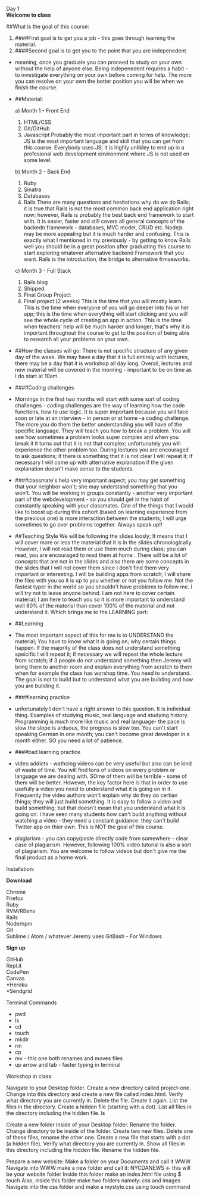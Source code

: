  Day 1  
**Welcome to class** 

##What is the goal of this course:
1. ####First goal is to get you a job - 
	this goes through learning the material. 
2. ####Second goal is to get you to the point that you are indepenedent
 - meaning, once you graduate you can proceed to study on your own without the help of anyone else. Being indepenedent requires a habit - to investigate everything on your own before coming for help. The more you can resolve on your own the better position you will be when we finish the course.

 - ##Material: 

 

	a) Month 1 - Front End
	1. HTML/CSS
	2. Git/GitHub
	3. Javascript
Probably the most important part in terms of knowledge; JS is the most important language and skill that you can get from this course. Everybody uses JS; it is highly unlikley to end up in a profesional web development environment where JS is not used on some level.	


	b) Month 2 - Back End
	1. Ruby
	2. Sinatra
	3. Databases
	4. Rails
There are many questions and hesitations why do we do Rails; it is true that Rails is not the most common back end application right now; however, Rails is probably the best back end framework to start with. It is easier, faster and still covers all general concepts of the backedn framework - databases, MVC model, CRUD etc. Nodejs may be more appealing but it is much harder and confusing. This is exactly what I mentioned in my previously - by getting to know Rails well you should be in a great position after graduating this course to start exploring whatever alternative backend Framework that you want. Rails is the introduction, the bridge to alternative frmaeworks.

	c) Month 3 - Full Stack 
	1. Rails blog
	2. Shipped
	3. Final Group Project
	4. Final project (2 weeks)
This is the time that you will mostly learn. This is the time when everyone of you will go deeper into his or her app; this is the time when everything will start clicking and you will see the whole cycle of creating an app in action. This is the time when teachers' help will be much harder and longer; that's why it is important throughout the course to get to the position of being able to research all your problems on your own.

- ##How the classes will go:
There is not specific structure of any given day of the week. We may have a day that it is full entirely with lectures, there may be a day that it is workshop all day long.
Overall, lectures and new material will be covered in the morning - important to be on time as I do start at 10am.
- ####Coding challenges
-  Mornings in the first two months will start with some sort of coding challenges - coding challenges are the way of learning how the code functions, how to use logic. It is super important because you will face soon or late at an interview - in person or at home -a coding challenge. The more you do them the better understanding you will have of the specific language. They will teach you how to break a problem. You will see how sometimes a problem looks super complex and when you break it it turns out that it is not that complex; unfortunately you will experience the other problem too.
During lectures you are encouraged to ask questions; if there is something that it is not clear I will repeat it; if necessary I will come up with alternative explanation if the given explanation doesn't make sense to the students.
 - ####classmate's help
 very important aspect; you may get something that your neighbor won't; she may understand something that you won't. You will be working in groups constantly - another very important part of the webdevelopment - so you should get in the habit of constantly speaking with your classmates. One of the things that I would like to boost up during this cohort (based on learning experience from the previous one) is more interaction between the students; I will urge sometimes to go over problems together.
 Always speak up!!
 
 - ##Teaching Style
We will be following the slides loosly; It means that I will cover more or less the material that it is in the slides chronologically. However, I will not read them or use them much during class; you can read, you are encouraged to read them at home . There will be a lot of concepts that are not in the slides and also there are some concepts in the slides that I will not cover them since I don't find them very important or interesting. I will be building apps from scratch; I will share the files with you so it is up to you whether or not you follow me. Not the fastest typer in the world so you shouldn't have problems to follow me. 
I will try not to leave anyone behind. I am not here to cover certain material; I am here to teach you so it is more important to understand well 80% of the material than cover 100% of the material and not understand it. Which brings me to the LEARNING part:

- ##Learning
- The most important aspect of this for me is to UNDERSTAND the material; You have to know what it is going on; why certain things happen. If the majority of the class does not understand something speicific I will repeat it; if necessary we will repeat the whole lecture from scratch; if 3 people do not understand something then Jeremy will bring them to another room and explain everything from scratch to them when for example the class has worshop time. 
You need to understand. The goal is not to build but to understand what you are building and how you are building it. 
- ####learning practice
- unfortunately I don't have a right answer to this question. It is individual thing. Examples of studying music, real language and studying history. Programming is much more like music and real language- the pace is slow the slope is arduous, the progress is slow too. You can't start speaking German in one month; you can't become great developer in a month either. SO you need a lot of patience.
- ####bad learning practice
- video addicts - wathcing videos can be very useful but also can be kind of waste of time. You will find tons of videos on every problem or language we are dealing with. SOme of them will be terrible - some of them will be better. However, the key factor here is that in order to use usefully a video you need to understand what it is going on in it. Frequently the video authors won't explain why do they do certian things; they will just build something. It is easy to follow a video and build something; but that doesn't mean that you understand what it is going on. I have seen many students how can't build anything without watching a video - they need a constant guidance. they can't build Twitter app on thier own. This is NOT the goal of this course.
- plagiarism - you can copy/paste directly code from somewhere  - clear case of plagiarism. However, following 100% video tutorial is also a sort of plagiarism. You are welcome to follow videos but don't give me the final product as a home work. 
 

Installation:

**Download**
  
Chrome  
Firefox  
Ruby  
RVM/RBenv  
Rails  
Node/npm  
Git  
Sublime / Atom / whatever Jeremy uses 
GitBash - For Windows

**Sign up**

GitHub  
Repl.it  
CodePen  
Canvas  
*Heroku  
*Sendgrid  



Terminal Commands  
- pwd  
- ls  
- cd  
- touch  
- mkdir  
- rm  
- cp  
- mv - this one both renames and moves files   
- up arrow and tab - faster typing in terminal  

Workshop in class:

Navigate to your Desktop folder. Create a new directory called project-one. Change into this directory and create a new file called index.html. Verify what directory you are currently in. Delete the file. Create it again. List the files in the directory. Create a hidden file (starting with a dot). List all files in the directory including the hidden file.  ls

Create a new folder inside of your Desktop folder. Rename the folder. Change directory to be inside of the folder. Create two new files. Delete one of these files, rename the other one. Create a new file that starts with a dot (a hidden file). Verify what directory you are currently in. Show all files in this directory including the hidden file. Rename the hidden file.  

Prepare a new website:
Make a folder on your Documents and call it WWW
Navigate into WWW make a new folder and call it: NYCDANEWS <- this will be your website folder
Inside this folder make an index.html file using $ touch
Also, inside this folder make two folders namely: css and images
Navigate into the css folder and make a mystyle.css using touch command


 














 
